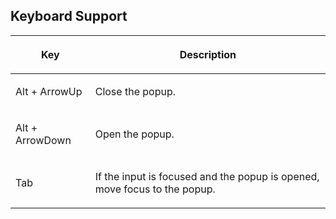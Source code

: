 ## Keyboard Support

<table>
<thead>
<tr class="header">
<th><center>
<p>Key</p>
</center></th>
<th><center>
<p>Description</p>
</center></th>
</tr>
</thead>
<tbody>
<tr class="odd">
<td><p>Alt + ArrowUp</p></td>
<td><p>Close the popup.</p></td>
</tr>
<tr class="even">
<td><p>Alt + ArrowDown</p></td>
<td><p>Open the popup.</p></td>
</tr>
<tr class="odd">
<td><p>Tab</p></td>
<td><p>If the input is focused and the popup is opened, move focus to
the popup.</p></td>
</tr>
</tbody>
</table>
